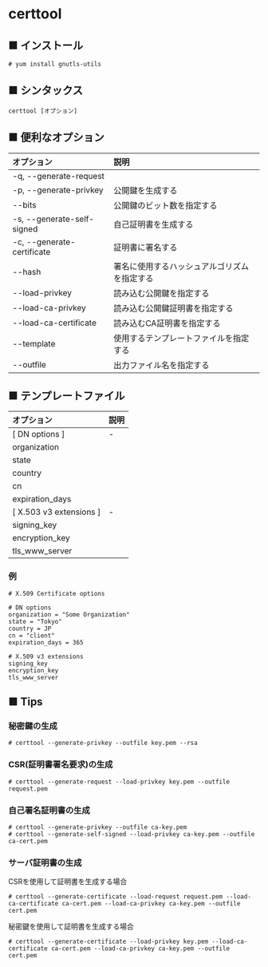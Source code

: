 # certtool
## ■ インストール
```
# yum install gnutls-utils
```

## ■ シンタックス
```
certtool [オプション]
```

## ■ 便利なオプション
|オプション|説明|
|:---|:---|
|-q, --generate-request||
|-p, --generate-privkey|公開鍵を生成する|
|--bits|公開鍵のビット数を指定する|
|-s, --generate-self-signed|自己証明書を生成する|
|-c, --generate-certificate|証明書に署名する|
|--hash|署名に使用するハッシュアルゴリズムを指定する|
|--load-privkey|読み込む公開鍵を指定する|
|--load-ca-privkey|読み込む公開鍵証明書を指定する|
|--load-ca-certificate|読み込むCA証明書を指定する|
|--template|使用するテンプレートファイルを指定する|
|--outfile|出力ファイル名を指定する|

## ■ テンプレートファイル
|オプション|説明|
|:---|:---|
|[ DN options ]|-|
|organization||
|state||
|country||
|cn||
|expiration_days||
|[ X.503 v3 extensions ]|-|
|signing_key||
|encryption_key||
|tls_www_server||

### 例
```
# X.509 Certificate options

# DN options
organization = "Some Organization"
state = "Tokyo"
country = JP
cn = "client"
expiration_days = 365

# X.509 v3 extensions
signing_key
encryption_key
tls_www_server
```

## ■ Tips
### 秘密鍵の生成

```
# certtool --generate-privkey --outfile key.pem --rsa
```

### CSR(証明書署名要求)の生成

```
# certtool --generate-request --load-privkey key.pem --outfile request.pem
```

### 自己署名証明書の生成

```
# certtool --generate-privkey --outfile ca-key.pem
# certtool --generate-self-signed --load-privkey ca-key.pem --outfile ca-cert.pem
```

### サーバ証明書の生成
CSRを使用して証明書を生成する場合
```
# certtool --generate-certificate --load-request request.pem --load-ca-certificate ca-cert.pem --load-ca-privkey ca-key.pem --outfile cert.pem
```
秘密鍵を使用して証明書を生成する場合
```
# certtool --generate-certificate --load-privkey key.pem --load-ca-certificate ca-cert.pem --load-ca-privkey ca-key.pem --outfile cert.pem
```
